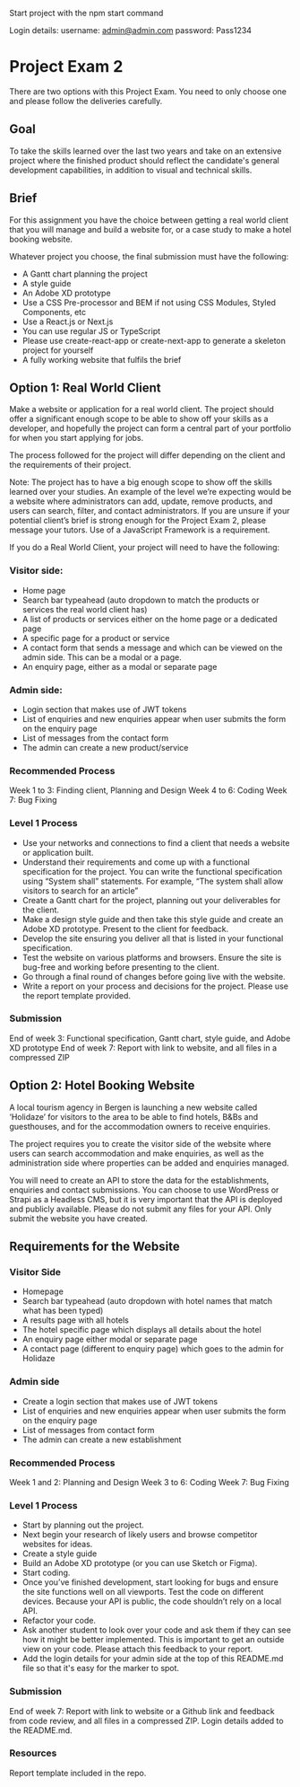 Start project with the npm start command

Login details:
username: admin@admin.com
password: Pass1234

# Project Exam 2

There are two options with this Project Exam.
You need to only choose one and please follow the deliveries carefully.

## Goal

To take the skills learned over the last two years and take on an extensive project where the finished product should reflect the candidate's general development capabilities, in addition to visual and technical skills.

## Brief

For this assignment you have the choice between getting a real world client that you will manage and build a website for, or a case study to make a hotel booking website.

Whatever project you choose, the final submission must have the following:

- A Gantt chart planning the project
- A style guide
- An Adobe XD prototype
- Use a CSS Pre-processor and BEM if not using CSS Modules, Styled Components, etc
- Use a React.js or Next.js
- You can use regular JS or TypeScript
- Please use create-react-app or create-next-app to generate a skeleton project for yourself
- A fully working website that fulfils the brief

## Option 1: Real World Client

Make a website or application for a real world client. The project should offer a significant enough scope to be able to show off your skills as a developer, and hopefully the project can form a central part of your portfolio for when you start applying for jobs.

The process followed for the project will differ depending on the client and the requirements of their project.

Note: The project has to have a big enough scope to show off the skills learned over your studies. An example of the level we’re expecting would be a website where administrators can add, update, remove products, and users can search, filter, and contact administrators. If you are unsure if your potential client’s brief is strong enough for the Project Exam 2, please message your tutors. Use of a JavaScript Framework is a requirement.

If you do a Real World Client, your project will need to have the following:

### Visitor side:

- Home page
- Search bar typeahead (auto dropdown to match the products or services the real world client has)
- A list of products or services either on the home page or a dedicated page
- A specific page for a product or service
- A contact form that sends a message and which can be viewed on the admin side. This can be a modal or a page.
- An enquiry page, either as a modal or separate page

### Admin side:

- Login section that makes use of JWT tokens
- List of enquiries and new enquiries appear when user submits the form on the enquiry page
- List of messages from the contact form
- The admin can create a new product/service

### Recommended Process

Week 1 to 3: Finding client, Planning and Design
Week 4 to 6: Coding
Week 7: Bug Fixing

### Level 1 Process

- Use your networks and connections to find a client that needs a website or application built.
- Understand their requirements and come up with a functional specification for the project. You can write the functional specification using “System shall” statements. For example, “The system shall allow visitors to search for an article”
- Create a Gantt chart for the project, planning out your deliverables for the client.
- Make a design style guide and then take this style guide and create an Adobe XD prototype. Present to the client for feedback.
- Develop the site ensuring you deliver all that is listed in your functional specification.
- Test the website on various platforms and browsers. Ensure the site is bug-free and working before presenting to the client.
- Go through a final round of changes before going live with the website.
- Write a report on your process and decisions for the project. Please use the report template provided.

### Submission

End of week 3: Functional specification, Gantt chart, style guide, and Adobe XD prototype
End of week 7: Report with link to website, and all files in a compressed ZIP

## Option 2: Hotel Booking Website

A local tourism agency in Bergen is launching a new website called ‘Holidaze’ for visitors to the area to be able to find hotels, B&Bs and guesthouses, and for the accommodation owners to receive enquiries.

The project requires you to create the visitor side of the website where users can search accommodation and make enquiries, as well as the administration side where properties can be added and enquiries managed.

You will need to create an API to store the data for the establishments, enquiries and contact submissions. You can choose to use WordPress or Strapi as a Headless CMS, but it is very important that the API is deployed and publicly available. Please do not submit any files for your API. Only submit the website you have created.

## Requirements for the Website

### Visitor Side

- Homepage
- Search bar typeahead (auto dropdown with hotel names that match what has been typed)
- A results page with all hotels
- The hotel specific page which displays all details about the hotel
- An enquiry page either modal or separate page
- A contact page (different to enquiry page) which goes to the admin for Holidaze

### Admin side

- Create a login section that makes use of JWT tokens
- List of enquiries and new enquiries appear when user submits the form on the enquiry page
- List of messages from contact form
- The admin can create a new establishment

### Recommended Process

Week 1 and 2: Planning and Design
Week 3 to 6: Coding
Week 7: Bug Fixing

### Level 1 Process

- Start by planning out the project.
- Next begin your research of likely users and browse competitor websites for ideas.
- Create a style guide
- Build an Adobe XD prototype (or you can use Sketch or Figma).
- Start coding.
- Once you’ve finished development, start looking for bugs and ensure the site functions well on all viewports. Test the code on different devices. Because your API is public, the code shouldn’t rely on a local API.
- Refactor your code.
- Ask another student to look over your code and ask them if they can see how it might be better implemented. This is important to get an outside view on your code. Please attach this feedback to your report.
- Add the login details for your admin side at the top of this README.md file so that it's easy for the marker to spot.

### Submission

End of week 7: Report with link to website or a Github link and feedback from code review, and all files in a compressed ZIP. Login details added to the README.md.

### Resources

Report template included in the repo.
